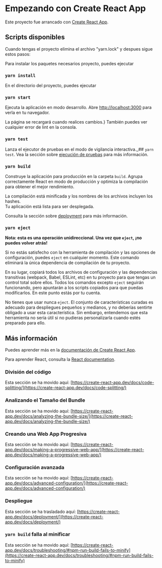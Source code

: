 # Empezando con Create React App

Este proyecto fue arrancado con [Create React App](https://github.com/facebook/create-react-app).

## Scripts disponibles
Cuando tengas el proyecto elimina el archivo "yarn.lock" y despues sigue estos pasos:

Para instalar los paquetes necesarios proyecto, puedes ejecutar

### `yarn install`

En el directorio del proyecto, puedes ejecutar

### `yarn start`

Ejecuta la aplicación en modo desarrollo.
Abre [http://localhost:3000](http://localhost:3000) para verla en tu navegador.

La página se recargará cuando realices cambios.\}
También puedes ver cualquier error de lint en la consola.

### `yarn test`

Lanza el ejecutor de pruebas en el modo de vigilancia interactiva.\_## `yarn test`.
Vea la sección sobre [ejecución de pruebas](https://create-react-app.dev/docs/running-tests/) para más información.

### `yarn build`

Construye la aplicación para producción en la carpeta `build`.
Agrupa correctamente React en modo de producción y optimiza la compilación para obtener el mejor rendimiento.

La compilación está minificada y los nombres de los archivos incluyen los hashes.\
Tu aplicación está lista para ser desplegada.

Consulta la sección sobre [deployment](https://create-react-app.dev/docs/deployment/) para más información.

### `yarn eject`

**Nota: esta es una operación unidireccional. Una vez que `eject`, ¡no puedes volver atrás!**

Si no estás satisfecho con la herramienta de compilación y las opciones de configuración, puedes `eject` en cualquier momento. Este comando eliminará la única dependencia de compilación de tu proyecto.

En su lugar, copiará todos los archivos de configuración y las dependencias transitivas (webpack, Babel, ESLint, etc) en tu proyecto para que tengas un control total sobre ellos. Todos los comandos excepto `eject` seguirán funcionando, pero apuntarán a los scripts copiados para que puedas modificarlos. En este punto estás por tu cuenta.

No tienes que usar nunca `eject`. El conjunto de características curadas es adecuado para despliegues pequeños y medianos, y no deberías sentirte obligado a usar esta característica. Sin embargo, entendemos que esta herramienta no sería útil si no pudieras personalizarla cuando estés preparado para ello.

## Más información

Puedes aprender más en la [documentación de Create React App](https://create-react-app.dev/docs/getting-started/).

Para aprender React, consulta la [React documentation](https://reactjs.org/).

### División del código

Esta sección se ha movido aquí: [https://create-react-app.dev/docs/code-splitting/](https://create-react-app.dev/docs/code-splitting/)

### Analizando el Tamaño del Bundle

Esta sección se ha movido aquí: [https://create-react-app.dev/docs/analyzing-the-bundle-size/](https://create-react-app.dev/docs/analyzing-the-bundle-size/)

### Creando una Web App Progresiva

Esta sección se ha movido aquí: [https://create-react-app.dev/docs/making-a-progressive-web-app/](https://create-react-app.dev/docs/making-a-progressive-web-app/)

### Configuración avanzada

Esta sección se ha movido aquí: [https://create-react-app.dev/docs/advanced-configuration/](https://create-react-app.dev/docs/advanced-configuration/)


### Despliegue

Esta sección se ha trasladado aquí: [https://create-react-app.dev/docs/deployment/](https://create-react-app.dev/docs/deployment/)

### `yarn build` falla al minificar

Esta sección se ha movido aquí: [https://create-react-app.dev/docs/troubleshooting/#npm-run-build-fails-to-minify](https://create-react-app.dev/docs/troubleshooting/#npm-run-build-fails-to-minify)